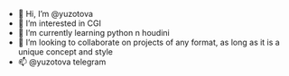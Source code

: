 - 👋 Hi, I’m @yuzotova
- 👀 I’m interested in CGI
- 🌱 I’m currently learning python n houdini
- 💞️ I’m looking to collaborate on projects of any format, as long as it is a unique concept and style
- 📫 @yuzotova telegram

<!---
yuazot/yuazot is a ✨ special ✨ repository because its `README.md` (this file) appears on your GitHub profile.
You can click the Preview link to take a look at your changes.
--->
